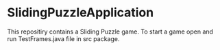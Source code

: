 # SlidingPuzzleApplication
This repositiry contains a Sliding Puzzle game. 
To start a game open and run TestFrames.java file in src package.

